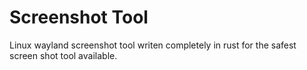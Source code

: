 # Screenshot Tool

Linux wayland screenshot tool writen completely in rust for the safest screen shot tool available.
